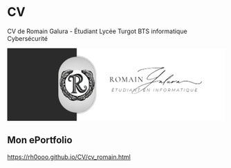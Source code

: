 # CV
CV de Romain Galura - Étudiant Lycée Turgot BTS informatique Cybersécurité

![Logo de mon projet](photo/banniere.png)

## Mon ePortfolio
https://rh0ooo.github.io/CV/cv_romain.html
